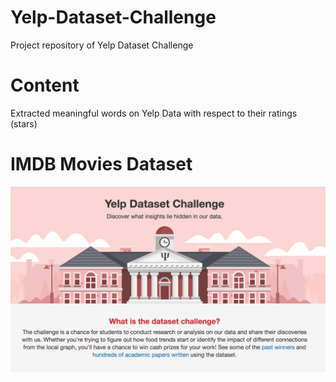 # Yelp-Dataset-Challenge
Project repository of Yelp Dataset Challenge

# Content
Extracted meaningful words on Yelp Data with respect to their ratings (stars) 

# IMDB Movies Dataset
![screenshot](https://github.com/wonhyukjang/Yelp-Dataset-Challenge/blob/master/yelpData.png)
